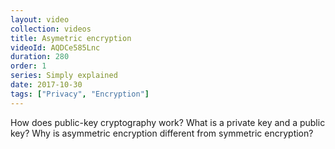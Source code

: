 ```yaml
---
layout: video
collection: videos
title: Asymetric encryption
videoId: AQDCe585Lnc
duration: 280
order: 1
series: Simply explained
date: 2017-10-30
tags: ["Privacy", "Encryption"]
---
```


How does public-key cryptography work? What is a private key and a public key? Why is asymmetric encryption different from symmetric encryption?

<!--more-->